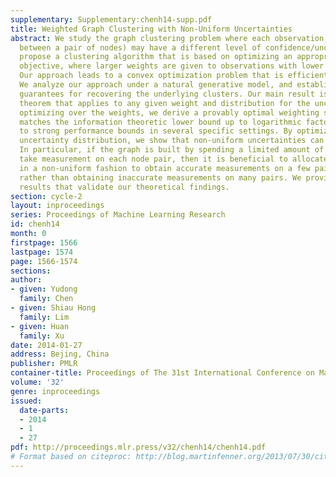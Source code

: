 ```yaml
---
supplementary: Supplementary:chenh14-supp.pdf
title: Weighted Graph Clustering with Non-Uniform Uncertainties
abstract: We study the graph clustering problem where each observation (edge or no-edge
  between a pair of nodes) may have a different level of confidence/uncertainty. We
  propose a clustering algorithm that is based on optimizing an appropriate weighted
  objective, where larger weights are given to observations with lower uncertainty.
  Our approach leads to a convex optimization problem that is efficiently solvable.
  We analyze our approach under a natural generative model, and establish theoretical
  guarantees for recovering the underlying clusters. Our main result is a general
  theorem that applies to any given weight and distribution for the uncertainty. By
  optimizing over the weights, we derive a provably optimal weighting scheme, which
  matches the information theoretic lower bound up to logarithmic factors and leads
  to strong performance bounds in several specific settings. By optimizing over the
  uncertainty distribution, we show that non-uniform uncertainties can actually help.
  In particular, if the graph is built by spending a limited amount of resource to
  take measurement on each node pair, then it is beneficial to allocate the resource
  in a non-uniform fashion to obtain accurate measurements on a few pairs of nodes,
  rather than obtaining inaccurate measurements on many pairs. We provide simulation
  results that validate our theoretical findings.
section: cycle-2
layout: inproceedings
series: Proceedings of Machine Learning Research
id: chenh14
month: 0
firstpage: 1566
lastpage: 1574
page: 1566-1574
sections: 
author:
- given: Yudong
  family: Chen
- given: Shiau Hong
  family: Lim
- given: Huan
  family: Xu
date: 2014-01-27
address: Bejing, China
publisher: PMLR
container-title: Proceedings of The 31st International Conference on Machine Learning
volume: '32'
genre: inproceedings
issued:
  date-parts:
  - 2014
  - 1
  - 27
pdf: http://proceedings.mlr.press/v32/chenh14/chenh14.pdf
# Format based on citeproc: http://blog.martinfenner.org/2013/07/30/citeproc-yaml-for-bibliographies/
---
```

